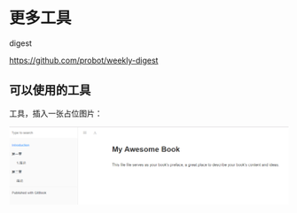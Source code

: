 # 更多工具

digest

https://github.com/probot/weekly-digest


## 可以使用的工具

工具，插入一张占位图片：

![gitbook的编辑器](../images/gitbook-editor.png)
